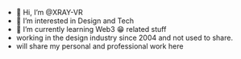 - 👋 Hi, I’m @XRAY-VR
- 👀 I’m interested in Design and Tech
- 🌱 I’m currently learning Web3 😁 related stuff
- working in the design industry since 2004 and not used to share.
- will share my personal and professional work here 



<!---
XRAY-VR/XRAY-VR is a ✨ special ✨ repository because its `README.md` (this file) appears on your GitHub profile.
You can click the Preview link to take a look at your changes.
--->
